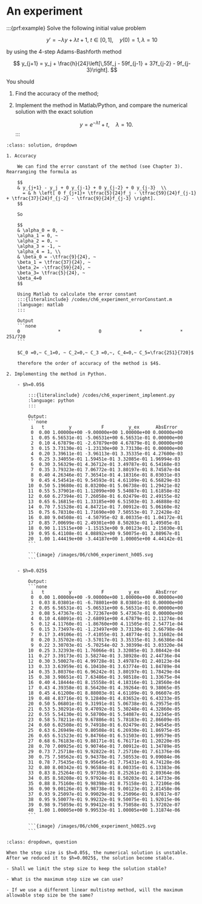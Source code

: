 # An experiment

:::{prf:example}
Solve the following initial value problem

$$
y' = -\lambda y + \lambda t + 1, ~ t\in [0, 1], \quad y(0)=1, \lambda=10
$$

by using the 4-step Adams-Bashforth method

$$
y_{j+1} = y_j + \frac{h}{24}\left[\,55f_j - 59f_{j-1} + 37f_{j-2} - 9f_{j-3}\right].
$$

You should
1. Find the accuracy of the method;
2. Implement the method in Matlab/Python, and compare the numerical solution with the exact solution

    $$y=e^{-\lambda t}+t, \quad \lambda=10.$$
:::


``````{admonition} Solution
:class: solution, dropdown

1. Accuracy
    
    We can find the error constant of the method (see Chapter 3). Rearranging the formula as

    $$
    & y_{j+1} - y_j + 0 y_{j-1} + 0 y_{j-2} + 0 y_{j-3}  \\
      = & h \left[ 0 f_{j+1}+ \tfrac{5}{24}f_j - \tfrac{59}{24}f_{j-1} + \tfrac{37}{24}f_{j-2} - \tfrac{9}{24}f_{j-3} \right].
    $$

    So

    $$
    & \alpha_0 = 0, ~ 
    \alpha_1 = 0, ~ 
    \alpha_2 = 0, ~
    \alpha_3 = -1, ~ 
    \alpha_4 = 1, \\
    & \beta_0 = -\tfrac{9}{24}, ~ 
    \beta_1 = \tfrac{37}{24}, ~ 
    \beta_2= -\tfrac{59}{24}, ~
    \beta_3= \tfrac{5}{24}, ~
    \beta_4=0
    $$

    Using Matlab to calculate the error constant
    :::{literalinclude} /codes/ch6_experiment_errorConstant.m
    :language: matlab
    :::    

    Output
    ```none
    0              *              0              *              *            251/720
    ```

    $C_0 =0,~ C_1=0, ~ C_2=0,~ C_3 =0,~, C_4=0,~ C_5=\frac{251}{720}$

    therefore the order of accuracy of the method is $4$.

2. Implementing the method in Python.

    - $h=0.05$

        :::{literalinclude} /codes/ch6_experiment_implement.py
        :language: python
        :::

        Output:
        ```none
         i   t         y           F         y_ex      AbsError
         0  0.00 1.00000e+00 -9.00000e+00 1.00000e+00 0.00000e+00
         1  0.05 6.56531e-01 -5.06531e+00 6.56531e-01 0.00000e+00
         2  0.10 4.67879e-01 -2.67879e+00 4.67879e-01 0.00000e+00
         3  0.15 3.73130e-01 -1.23130e+00 3.73130e-01 0.00000e+00
         4  0.20 3.39611e-01 -3.96113e-01 3.35335e-01 4.27600e-03
         5  0.25 3.34055e-01 1.59451e-01 3.32085e-01 1.96994e-03
         6  0.30 3.56329e-01 4.36712e-01 3.49787e-01 6.54168e-03
         7  0.35 3.79323e-01 7.06772e-01 3.80197e-01 8.74587e-04
         8  0.40 4.26346e-01 7.36541e-01 4.18316e-01 8.03031e-03
         9  0.45 4.54541e-01 9.54593e-01 4.61109e-01 6.56829e-03
        10  0.50 5.19680e-01 8.03200e-01 5.06738e-01 1.29421e-02
        11  0.55 5.37901e-01 1.12099e+00 5.54087e-01 1.61858e-02
        12  0.60 6.27394e-01 7.26058e-01 6.02479e-01 2.49155e-02
        13  0.65 6.16815e-01 1.33185e+00 6.51503e-01 3.46888e-02
        14  0.70 7.51528e-01 4.84721e-01 7.00912e-01 5.06160e-02
        15  0.75 6.78310e-01 1.71690e+00 7.50553e-01 7.22428e-02
        16  0.80 9.04508e-01 -4.50795e-02 8.00335e-01 1.04172e-01
        17  0.85 7.00699e-01 2.49301e+00 8.50203e-01 1.49505e-01
        18  0.90 1.11515e+00 -1.15153e+00 9.00123e-01 2.15030e-01
        19  0.95 6.41108e-01 4.08892e+00 9.50075e-01 3.08967e-01
        20  1.00 1.44419e+00 -3.44187e+00 1.00005e+00 4.44142e-01
        ```

        ```{image} /images/06/ch06_experiment_h005.svg        
        ```

    - $h=0.025$

        Output:
        ```none
         i   t         y           F         y_ex      AbsError
         0  0.00 1.00000e+00 -9.00000e+00 1.00000e+00 0.00000e+00
         1  0.03 8.03801e-01 -6.78801e+00 8.03801e-01 0.00000e+00
         2  0.05 6.56531e-01 -5.06531e+00 6.56531e-01 0.00000e+00
         3  0.08 5.47367e-01 -3.72367e+00 5.47367e-01 0.00000e+00
         4  0.10 4.68091e-01 -2.68091e+00 4.67879e-01 2.11274e-04
         5  0.12 4.11760e-01 -1.86760e+00 4.11505e-01 2.54771e-04
         6  0.15 3.73497e-01 -1.23497e+00 3.73130e-01 3.66798e-04
         7  0.17 3.49106e-01 -7.41055e-01 3.48774e-01 3.31602e-04
         8  0.20 3.35702e-01 -3.57017e-01 3.35335e-01 3.66386e-04
         9  0.22 3.30703e-01 -5.70254e-02 3.30399e-01 3.03320e-04
        10  0.25 3.32393e-01 1.76066e-01 3.32085e-01 3.08442e-04
        11  0.27 3.39173e-01 3.58274e-01 3.38928e-01 2.44736e-04
        12  0.30 3.50027e-01 4.99728e-01 3.49787e-01 2.40123e-04
        13  0.33 3.63959e-01 6.10410e-01 3.63774e-01 1.84789e-04
        14  0.35 3.80376e-01 6.96242e-01 3.80197e-01 1.78429e-04
        15  0.38 3.98651e-01 7.63486e-01 3.98518e-01 1.33675e-04
        16  0.40 4.18444e-01 8.15558e-01 4.18316e-01 1.28560e-04
        17  0.43 4.39358e-01 8.56420e-01 4.39264e-01 9.38065e-05
        18  0.45 4.61200e-01 8.88003e-01 4.61109e-01 9.06607e-05
        19  0.48 4.83716e-01 9.12840e-01 4.83652e-01 6.43233e-05
        20  0.50 5.06801e-01 9.31991e-01 5.06738e-01 6.29575e-05
        21  0.53 5.30291e-01 9.47092e-01 5.30248e-01 4.32860e-05
        22  0.55 5.54130e-01 9.58700e-01 5.54087e-01 4.32345e-05
        23  0.58 5.78211e-01 9.67886e-01 5.78183e-01 2.86609e-05
        24  0.60 6.02508e-01 9.74918e-01 6.02479e-01 2.94545e-05
        25  0.63 6.26949e-01 9.80508e-01 6.26930e-01 1.86975e-05
        26  0.65 6.51523e-01 9.84766e-01 6.51503e-01 1.99579e-05
        27  0.68 6.76183e-01 9.88171e-01 6.76171e-01 1.20220e-05
        28  0.70 7.00925e-01 9.90746e-01 7.00912e-01 1.34789e-05
        29  0.73 7.25718e-01 9.92822e-01 7.25710e-01 7.61376e-06
        30  0.75 7.50562e-01 9.94378e-01 7.50553e-01 9.09084e-06
        31  0.78 7.75435e-01 9.95645e-01 7.75431e-01 4.74128e-06
        32  0.80 8.00342e-01 9.96584e-01 8.00335e-01 6.13383e-06
        33  0.83 8.25264e-01 9.97358e-01 8.25261e-01 2.89364e-06
        34  0.85 8.50208e-01 9.97924e-01 8.50203e-01 4.14733e-06
        35  0.88 8.75160e-01 9.98398e-01 8.75158e-01 1.72106e-06
        36  0.90 9.00126e-01 9.98738e-01 9.00123e-01 2.81458e-06
        37  0.93 9.25097e-01 9.99029e-01 9.25096e-01 9.87817e-07
        38  0.95 9.50077e-01 9.99232e-01 9.50075e-01 1.92015e-06
        39  0.98 9.75059e-01 9.99412e-01 9.75058e-01 5.37202e-07
        40  1.00 1.00005e+00 9.99533e-01 1.00005e+00 1.31874e-06
        ```

        ```{image} /images/06/ch06_experiment_h0025.svg        
        ```
``````

```{admonition} Question
:class: dropdown, question

When the step size is $h=0.05$, the numerical solution is unstable. After we reduced it to $h=0.0025$, the solution become stable. 

- Shall we limit the step size to keep the solution stable?

- What is the maximum step size we can use?

- If we use a different linear multistep method, will the maximum allowable step size be the same?
```